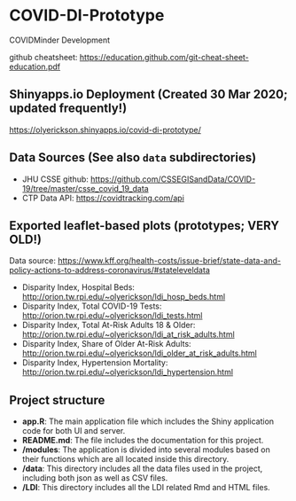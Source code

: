# COVID-DI-Prototype
COVIDMinder Development

github cheatsheet: https://education.github.com/git-cheat-sheet-education.pdf 

## Shinyapps.io Deployment (Created 30 Mar 2020; updated frequently!)

https://olyerickson.shinyapps.io/covid-di-prototype/

## Data Sources (See also `data` subdirectories)

* JHU CSSE github: https://github.com/CSSEGISandData/COVID-19/tree/master/csse_covid_19_data
* CTP Data API: https://covidtracking.com/api

## Exported leaflet-based plots (prototypes; VERY OLD!)

Data source: https://www.kff.org/health-costs/issue-brief/state-data-and-policy-actions-to-address-coronavirus/#stateleveldata

* Disparity Index, Hospital Beds: http://orion.tw.rpi.edu/~olyerickson/ldi_hosp_beds.html
* Disparity Index, Total COVID-19 Tests: http://orion.tw.rpi.edu/~olyerickson/ldi_tests.html
* Disparity Index, Total At-Risk Adults 18 & Older: http://orion.tw.rpi.edu/~olyerickson/ldi_at_risk_adults.html
* Disparity Index, Share of Older At-Risk Adults: http://orion.tw.rpi.edu/~olyerickson/ldi_older_at_risk_adults.html
* Disparity Index, Hypertension Mortality: http://orion.tw.rpi.edu/~olyerickson/ldi_hypertension.html

## Project structure

* **app.R**: The main application file which includes the Shiny application code for both UI and server.
* **README.md**: The file includes the documentation for this project.
* **/modules**: The application is divided into several modules based on their functions which are all located inside this directory.
* **/data**: This directory includes all the data files used in the project, including both json as well as CSV files.
* **/LDI**: This directory includes all the LDI related Rmd and HTML files.

